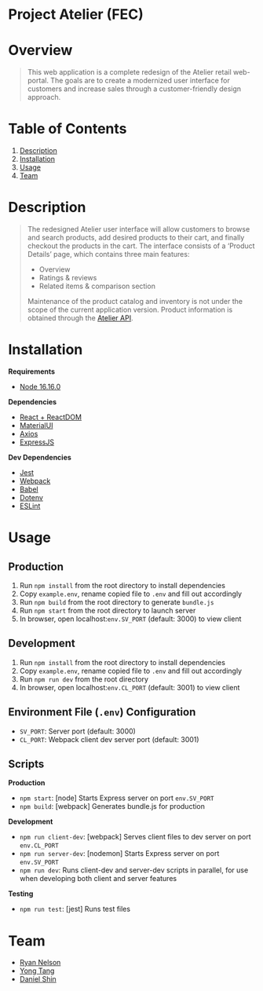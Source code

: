 # Project Atelier (FEC)

# Overview
> This web application is a complete redesign of the Atelier retail web-portal. The goals are to create a modernized user interface for customers and increase sales through a customer-friendly design approach.

# Table of Contents
1. [Description](#description)
2. [Installation](#installation)
3. [Usage](#usage)
4. [Team](#usage)

# Description
> The redesigned Atelier user interface will allow customers to browse and search products, add desired products to their cart, and finally checkout the products in the cart. The interface consists of a ‘Product Details’ page, which contains three main features:
> * Overview
> * Ratings & reviews
> * Related items & comparison section
> 
> Maintenance of the product catalog and inventory is not under the scope of the current application version. Product information is obtained through the [Atelier API](https://app-hrsei-api.herokuapp.com/api/fec2/:CAMPUS_CODE/).

# Installation
**Requirements**
* [Node 16.16.0](https://nodejs.org/en/)

**Dependencies**
* [React + ReactDOM](https://reactjs.org/)
* [MaterialUI](https://mui.com/)
* [Axios](https://axios-http.com/)
* [ExpressJS](https://expressjs.com/)

**Dev Dependencies**
* [Jest](https://jestjs.io/)
* [Webpack](https://webpack.js.org/)
* [Babel](https://babeljs.io/)
* [Dotenv](https://www.npmjs.com/package/dotenv)
* [ESLint](https://eslint.org/)

# Usage
## Production
1. Run `npm install` from the root directory to install dependencies
2. Copy `example.env`, rename copied file to `.env` and fill out accordingly
3. Run `npm build` from the root directory to generate `bundle.js`
4. Run `npm start` from the root directory to launch server
5. In browser, open localhost:`env.SV_PORT` (default: 3000) to view client

## Development
1. Run `npm install` from the root directory to install dependencies
2. Copy `example.env`, rename copied file to `.env` and fill out accordingly
3. Run `npm run dev` from the root directory
4. In browser, open localhost:`env.CL_PORT` (default: 3001) to view client

## Environment File (`.env`) Configuration
* `SV_PORT`: Server port (default: 3000)
* `CL_PORT`: Webpack client dev server port (default: 3001)

## Scripts
**Production**
* `npm start`: [node] Starts Express server on port `env.SV_PORT`
* `npm build`: [webpack] Generates bundle.js for production

**Development**
* `npm run client-dev`: [webpack] Serves client files to dev server on port `env.CL_PORT`
* `npm run server-dev`: [nodemon] Starts Express server on port `env.SV_PORT`
* `npm run dev`: Runs client-dev and server-dev scripts in parallel, for use when developing both client and server features

**Testing**
* `npm run test`: [jest] Runs test files

# Team
* [Ryan Nelson](https://github.com/rnels)
* [Yong Tang](https://github.com/yota88)
* [Daniel Shin](https://github.com/dshinny)
